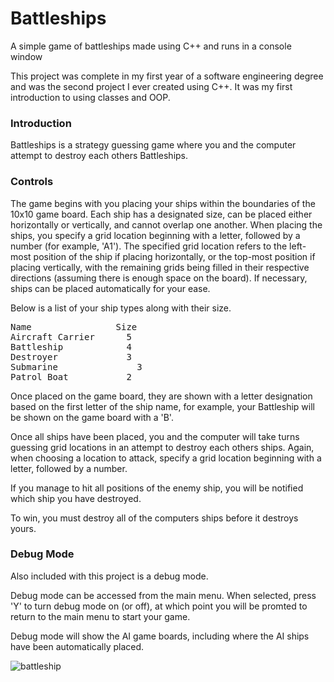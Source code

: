 # Battleships

A simple game of battleships made using C++ and runs in a console window

This project was complete in my first year of a software engineering degree and was the second project I ever created using C++.
It was my first introduction to using classes and OOP.

### Introduction
Battleships is a strategy guessing game where you and the computer attempt
to destroy each others Battleships.

### Controls
The game begins with you placing your ships within the boundaries of the
10x10 game board.
Each ship has a designated size, can be placed either horizontally
or vertically, and cannot overlap one another.
When placing the ships, you specify a grid location beginning with a letter,
followed by a number (for example, 'A1'). 
The specified grid location refers to the left-most position of the ship
if placing horizontally, or the top-most position if placing vertically,
with the remaining grids being filled in their respective directions
(assuming there is enough space on the board).
If necessary, ships can be placed automatically for your ease.

Below is a list of your ship types along with their size.

<pre>
Name                Size  
Aircraft Carrier   	  5  
Battleship         	  4  
Destroyer          	  3  
Submarine	   	        3  
Patrol Boat	   	      2  
</pre>

Once placed on the game board, they are shown with a letter designation
based on the first letter of the ship name, for example, your Battleship
will be shown on the game board with a 'B'.

Once all ships have been placed, you and the computer will take turns guessing
grid locations in an attempt to destroy each others ships. Again, when choosing
a location to attack, specify a grid location beginning with a letter,
followed by a number.

If you manage to hit all positions of the enemy ship, you will be notified
which ship you have destroyed.

To win, you must destroy all of the computers ships before it destroys yours.

### Debug Mode
Also included with this project is a debug mode.

Debug mode can be accessed from the main menu. When selected, press 'Y' to 
turn debug mode on (or off), at which point you will be promted to return 
to the main menu to start your game.

Debug mode will show the AI game boards, including where the AI ships have
been automatically placed.
  
![battleship](https://github.com/OMaloso/Battleships/assets/88115296/52a73d2e-fcd5-4d7a-9aa2-d812e316c72d)

